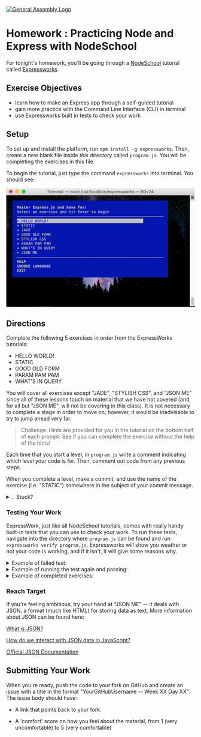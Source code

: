 [![General Assembly Logo](https://camo.githubusercontent.com/1a91b05b8f4d44b5bbfb83abac2b0996d8e26c92/687474703a2f2f692e696d6775722e636f6d2f6b6538555354712e706e67)](https://generalassemb.ly/education/web-development-immersive)

# Homework : Practicing Node and Express with NodeSchool

For tonight's homework, you'll be going through a [NodeSchool](http://nodeschool.io/#workshopper-list)
tutorial called [Expressworks](https://github.com/azat-co/expressworks).

## Exercise Objectives

- learn how to make an Express app through a self-guided tutorial
- gain more practice with the Command Line Interface (CLI) in terminal
- use Expressworks built in tests to check your work

## Setup

To set up and install the platform, run `npm install -g expressworks`.
Then, create a new blank file inside _this directory_ called `program.js`. You will be completing the exercises in this file.

To begin the tutorial, just type the command `expressworks` into terminal. You should see:

![image](expressworks_menu.png)

## Directions

Complete the following 5 exercises in order from the ExpressWorks tutorials:
  - HELLO WORLD!
  - STATIC
  - GOOD OLD FORM
  - PARAM PAM PAM
  - WHAT'S IN QUERY

You will cover all exercises except "JADE", "STYLISH CSS", and "JSON ME" since all of these lessons touch on material that we have not covered (and, for all but "JSON ME", will not be covering in this class). It is not necessary to complete a stage in order to move on; however, it would
be inadvisable to try to jump ahead very far.

> Challenge: Hints are provided for you in the tutorial on the bottom half of each prompt. See if you can complete the exercise without the help of the hints!

Each time that you start a level, in `program.js` write a comment indicating which level your
code is for. Then, comment out code from any previous steps.

When you complete a level, make a commit, and use the name of the
exercise (i.e. "STATIC") somewhere in the subject of your commit message.

<details><summary>.. Stuck?</summary>
- Make sure you properly installed expressworks with `npm install -g expressworks`. The `-g` ("global") tag means this package is installed globally in your machine and you can execute `expressworks` from any directory.

- Check your work by running the built in test `expressworks verify program.js`. Read the comments to help you find the error.

- Make sure you save `program.js` before executing the test

- Did you properly install npm packages? (ie. `npm install bodyparser --save`)

- This tutorial provides video guides, available under "hints" in the program. Videos going through the solution are listed [here](https://www.youtube.com/playlist?list=PLguYmmjtxbWGwQRxXqMTQCj6FNb55aFVo). You may use these to guide you.

</details>

### Testing Your Work

ExpressWork, just like all NodeSchool tutorials, comes with really handy built-in tests that
you can use to check your work. To run these tests, navigate into the directory
where `program.js` can be found and run `expressworks verify program.js`.
Expressworks will show you weather or not your code is working, and if it isn't,
it will give some reasons why.

<details><summary>Example of failed test:</summary>![image](failed_test.png)
</details>


<details><summary>Example of running the test again and passing:</summary>![image](passed_test.png)
</details>


<details><summary>Example of completed exercises:</summary>
![image](https://i.imgur.com/GOCp6f6.png)
</details>



### Reach Target

If you're feeling ambitious, try your hand at "JSON ME" -- it deals with JSON, a format
(much like HTML) for storing data as text. More information about JSON can be found
here:

[What is JSON?](http://www.w3schools.com/json/)

[How do we interact with JSON data in JavaScript?](https://developer.mozilla.org/en-US/docs/Web/JavaScript/Reference/Global_Objects/JSON)

[Official JSON Documentation](http://json.org/)

## Submitting Your Work

When you're ready, push the code to your fork on GitHub and create an issue with
a title in the format "YourGitHubUsername -- Week XX Day XX".
The issue body should have:

-   A link that points back to your fork.

-   A 'comfort' score on how you feel about the material, from 1 (very
    uncomfortable) to 5 (very comfortable)
